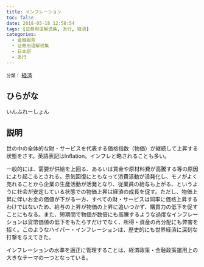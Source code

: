 ```yaml
---
title: インフレーション
toc: false
date: 2018-05-18 12:58:54
tags: [证券用语解说集, あ行, 経済]
categories:
  - 金融服务
  - 证券用语解说集
  - 日本語
  - あ行
---
```


`分類：` [経済](/tags/経済/)

## ひらがな

いんふれーしょん

## 説明

世の中の全体的な財・サービスを代表する価格指数（物価）が継続して上昇する状態をさす。英語表記はInflation。インフレと略されることも多い。

一般的には、需要が供給を上回る、あるいは賃金や原材料費が高騰する等の原因により起こるとされる。景気回復にともなって消費活動が活発化し、モノがよく売れることから企業の生産活動が活発となり、従業員の給与も上がる、というように社会が安定している状態での物価上昇は経済の成長を促す。ただし、物価上昇に伴いお金の価値が下がる一方、すべての財・サービスは同率に価格上昇するわけではないため、給与の上昇が物価の上昇に追いつかず、購買力の低下を促すことにもなる。また、短期間で物価が数倍にも高騰するような過度なインフレーションは貨幣価値の低下をもたらすだけでなく、所得・資産の再分配にも弊害を招く。このようなハイパー・インフレーションは、歴史的にも世界経済に深刻な打撃を与えてきた。

インフレーションの水準を適正に管理することは、経済政策・金融政策運用上の大きなテーマの一つとなっている。
